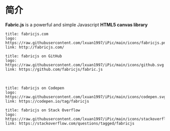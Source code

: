 # 简介
**Fabric.js** is a powerful and simple Javascript **HTML5 canvas library**

```card
title: fabricjs.com
logo: https://raw.githubusercontent.com/lxuan1997/iPic/main/icons/fabricjs.png
link: http://fabricjs.com/
```

```card
title: fabricjs on GitHub
logo: https://raw.githubusercontent.com/lxuan1997/iPic/main/icons/github.svg
link: https://github.com/fabricjs/fabric.js
```

<br>

```card
title: fabricjs on Codepen
logo: https://raw.githubusercontent.com/lxuan1997/iPic/main/icons/codepen.svg
link: https://codepen.io/tag/fabricjs
```

```card
title: fabricjs on Stack Overflow
logo: https://raw.githubusercontent.com/lxuan1997/iPic/main/icons/stackoverflow.svg
link: https://stackoverflow.com/questions/tagged/fabricjs
```
